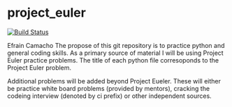 # project_euler
[![Build Status](https://travis-ci.org/efrainc/project_euler.svg?branch=master)](https://travis-ci.org/efrainc/project_euler)

Efrain Camacho
The propose of this git repository is to practice python and general coding
skills. As a primary source of material I will be using Project Euler practice
problems. The title of each python file corresoponds to the Project Euler
problem.

Additional problems will be added beyond Project Eueler. These will either be
practice white board problems (provided by mentors), cracking the codeing
interview (denoted by ci prefix) or other independent sources.


